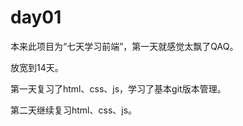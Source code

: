 # day01

本来此项目为“七天学习前端”，第一天就感觉太飘了QAQ。

放宽到14天。

第一天复习了html、css、js，学习了基本git版本管理。

第二天继续复习html、css、js。